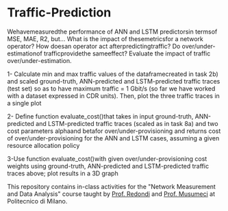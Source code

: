 # Traffic-Prediction

Wehavemeasuredthe performance of ANN and LSTM predictorsin termsof MSE, MAE, R2, but…
What is the impact of thesemetricsfor a network operator?
How doesan operator act afterpredictingtraffic?
Do over/under-estimationof trafficprovidethe sameeffect?
Evaluate the impact of traffic over/under-estimation.

1- Calculate min and max traffic values of the dataframecreated in task 2b) and scaled ground-truth, ANN-predicted and LSTM-predicted traffic traces (test set) so as to have maximum traffic = 1 Gbit/s (so far we have worked with a dataset expressed in CDR units). Then, plot the three traffic traces in a single plot

2- Define function evaluate_cost()that takes in input ground-truth, ANN-predicted and LSTM-predicted traffic traces (scaled as in task 8a) and two cost parameters alphaand betafor over/under-provisioning and returns cost of over/under-provisioning for the ANN and LSTM cases, assuming a given resource allocation policy

3-Use function evaluate_cost()with given over/under-provisioning cost weights using ground-truth, ANN-predicted and LSTM-predicted traffic traces above; plot results in a 3D graph



This repository contains in-class activities for the "Network Measurement and Data Analysis" course taught by [Prof. Redondi](https://scholar.google.com/citations?user=8ka5NmUAAAAJ&hl=en) and [Prof. Musumeci](https://scholar.google.it/citations?user=RsM0KB0AAAAJ&hl=it) at Politecnico di Milano.
